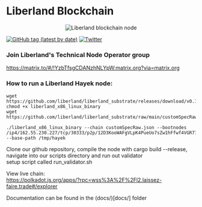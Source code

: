 # Liberland Blockchain    
<p>
<center>

  <img style="max-height: 250px;" alt="Liberland blockchain node" title="Liberland Logo" src="Liberland_official_znak.png">
</center>
</p>


[![GitHub tag (latest by date)](https://img.shields.io/github/v/tag/liberland/liberland_node)](https://github.com/liberland/liberland_node/tags) [![Twitter](https://img.shields.io/badge/Twitter-gray?logo=twitter)](https://twitter.com/liberland)


### Join Liberland's Technical Node Operator group   
https://matrix.to/#/!YzbTfsgCDANzhNLYpW:matrix.org?via=matrix.org  


### How to run a Liberland Hayek node:    
```shell
wget https://github.com/liberland/liberland_substrate/releases/download/v0.1/liberland_x86_linux_binary
chmod +x liberland_x86_linux_binary
wget https://github.com/liberland/liberland_substrate/raw/main/customSpecRaw.json

./liberland_x86_linux_binary --chain customSpecRaw.json --bootnodes /ip4/162.55.230.227/tcp/30333/p2p/12D3KooWAFgVLpK4PueUo7sZw1hFfwf4VGR77DduAJLiWTaMUSWZ --base-path /tmp/hayek
```   
Clone our github repository, compile the node with cargo build --release, navigate into our scripts directory and run out validator  
setup script called run_validator.sh



View live chain:   
https://polkadot.js.org/apps/?rpc=wss%3A%2F%2Fl2.laissez-faire.trade#/explorer


Documentation can be found in the (docs/)[docs/] folder


